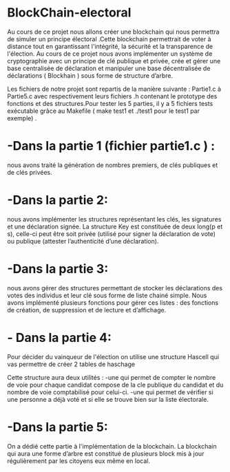 # BlockChain-electoral

Au cours de ce projet nous allons créer une blockchain qui nous permettra de simuler un principe électoral .Cette blockchain permettrait de voter à distance tout en garantissant l'intégrité, la sécurité et la transparence de l'élection. 
Au cours de ce projet nous avons implémenter un système de cryptographie avec un principe de clé publique et privée, crée et gérer une base centralisée de déclaration et manipuler une base décentralisée de déclarations ( Blockhain ) sous forme de structure d’arbre.

Les fichiers de notre projet sont repartis de la manière suivante : Partie1.c à Partie5.c avec respectivement leurs fichiers .h contenant le prototype des fonctions et des structures.Pour tester les 5 parties, il y a 5 fichiers tests exécutable grâce au Makefile ( make test1 et ./test1 pour le test1 par exemple) .

#  -Dans la partie 1 (fichier partie1.c ) :
nous avons traité la génération de nombres premiers, de clés publiques et de clés privées.

# -Dans la partie 2:
nous avons implémenter les structures représentant les clés, les signatures et une déclaration signée.
La structure Key est constituée de deux long(p et s), celle-ci peut être soit privée (utilisé pour signer la déclaration de vote) ou publique (attester l’authenticité d’une déclaration).

# -Dans la partie 3:
nous avons gérer des structures permettant de stocker les déclarations des votes des individus et leur clé sous forme de liste chainé simple.
Nous avons implémenté plusieurs fonctions pour gérer ces listes : des fonctions de création, de suppression et de lecture et d’affichage.

# - Dans la partie 4:
Pour décider du vainqueur de l'élection on utilise une structure Hascell qui vas permettre de créer 2 tables de haschage

Cette structure aura deux utilités :
-une qui permet de compter le nombre de voie pour chaque candidat compose de la cle publique du candidat et du nombre de voie comptabilisé pour celui-ci. 
-une qui permet de vérifier si une personne a déjà voté et si elle se trouve bien sur la liste électorale.

# -Dans la partie 5:
On a dédié cette partie à l'implémentation de la blockchain.
La blockchain qui aura une forme d’arbre est constitué de plusieurs block mis à jour régulièrement par les citoyens eux même en local.
